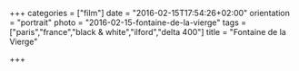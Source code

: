 +++
categories = ["film"]
date = "2016-02-15T17:54:26+02:00"
orientation = "portrait"
photo = "2016-02-15-fontaine-de-la-vierge"
tags = ["paris","france","black & white","ilford","delta 400"]
title = "Fontaine de la Vierge"

+++
